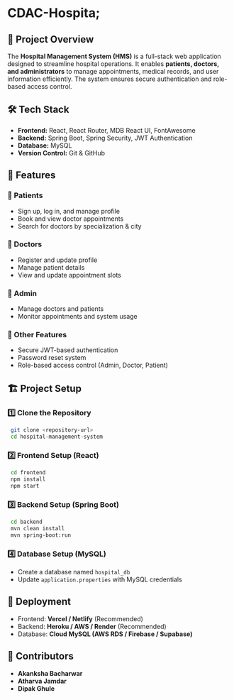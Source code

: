 # CDAC-Hospita;

## 📌 Project Overview
The **Hospital Management System (HMS)** is a full-stack web application designed to streamline hospital operations. It enables **patients, doctors, and administrators** to manage appointments, medical records, and user information efficiently. The system ensures secure authentication and role-based access control.

## 🛠 Tech Stack
- **Frontend:** React, React Router, MDB React UI, FontAwesome
- **Backend:** Spring Boot, Spring Security, JWT Authentication
- **Database:** MySQL
- **Version Control:** Git & GitHub

## 🎯 Features
### **🔹 Patients**
- Sign up, log in, and manage profile
- Book and view doctor appointments
- Search for doctors by specialization & city

### **🔹 Doctors**
- Register and update profile
- Manage patient details
- View and update appointment slots

### **🔹 Admin**
- Manage doctors and patients
- Monitor appointments and system usage

### **🔹 Other Features**
- Secure JWT-based authentication
- Password reset system
- Role-based access control (Admin, Doctor, Patient)

## 🏗 Project Setup
### **1️⃣ Clone the Repository**
```sh
 git clone <repository-url>
 cd hospital-management-system
```

### **2️⃣ Frontend Setup (React)**
```sh
 cd frontend
 npm install
 npm start
```

### **3️⃣ Backend Setup (Spring Boot)**
```sh
 cd backend
 mvn clean install
 mvn spring-boot:run
```

### **4️⃣ Database Setup (MySQL)**
- Create a database named `hospital_db`
- Update `application.properties` with MySQL credentials

## 🚀 Deployment
- Frontend: **Vercel / Netlify** (Recommended)
- Backend: **Heroku / AWS / Render** (Recommended)
- Database: **Cloud MySQL (AWS RDS / Firebase / Supabase)**

## 🙌 Contributors
- **Akanksha Bacharwar** 
- **Atharva Jamdar**
- **Dipak Ghule**
